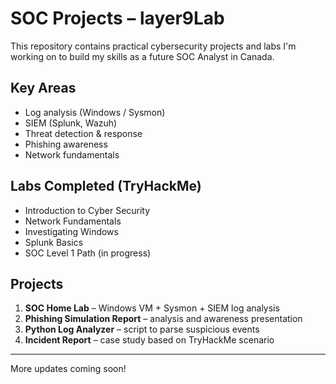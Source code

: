 # SOC Projects – layer9Lab

This repository contains practical cybersecurity projects and labs I'm working on to build my skills as a future SOC Analyst in Canada.

## Key Areas
- Log analysis (Windows / Sysmon)
- SIEM (Splunk, Wazuh)
- Threat detection & response
- Phishing awareness
- Network fundamentals

## Labs Completed (TryHackMe)
- Introduction to Cyber Security
- Network Fundamentals
- Investigating Windows
- Splunk Basics
- SOC Level 1 Path (in progress)

## Projects
1. **SOC Home Lab** – Windows VM + Sysmon + SIEM log analysis
2. **Phishing Simulation Report** – analysis and awareness presentation
3. **Python Log Analyzer** – script to parse suspicious events
4. **Incident Report** – case study based on TryHackMe scenario

---

More updates coming soon!
